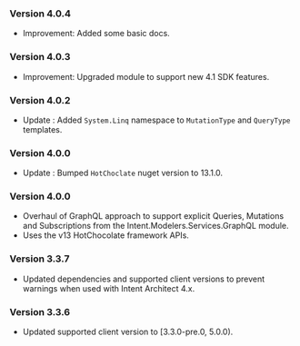 ### Version 4.0.4

- Improvement: Added some basic docs.

### Version 4.0.3

- Improvement: Upgraded module to support new 4.1 SDK features.
 
### Version 4.0.2

- Update : Added `System.Linq` namespace to `MutationType` and `QueryType` templates.

### Version 4.0.0

- Update : Bumped `HotChoclate` nuget version to 13.1.0.

### Version 4.0.0

- Overhaul of GraphQL approach to support explicit Queries, Mutations and Subscriptions from the Intent.Modelers.Services.GraphQL module.
- Uses the v13 HotChocolate framework APIs.

### Version 3.3.7

- Updated dependencies and supported client versions to prevent warnings when used with Intent Architect 4.x.

### Version 3.3.6

- Updated supported client version to [3.3.0-pre.0, 5.0.0).

